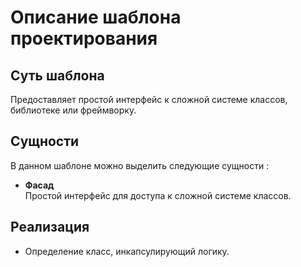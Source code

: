 # Описание шаблона проектирования

## Суть шаблона
Предоставляет простой интерфейс к сложной системе классов, библиотеке или фреймворку.

## Сущности
В данном шаблоне можно выделить следующие сущности :    
* **Фасад**  
Простой интерфейс для доступа к сложной системе классов.

## Реализация
* Определение класс, инкапсулирующий логику.